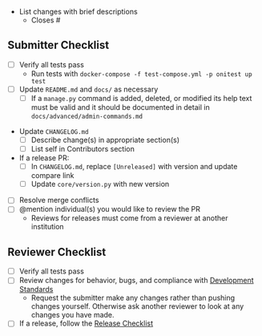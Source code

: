 - List changes with brief descriptions
  - Closes #

## Submitter Checklist

- [ ] Verify all tests pass
  - Run tests with `docker-compose -f test-compose.yml -p onitest up test`
- [ ] Update `README.md` and `docs/` as necessary
  - [ ] If a `manage.py` command is added, deleted, or modified its help text must
    be valid and it should be documented in detail in
    `docs/advanced/admin-commands.md`
- Update `CHANGELOG.md`
  - [ ] Describe change(s) in appropriate section(s)
  - [ ] List self in Contributors section
- If a release PR:
  - [ ] In `CHANGELOG.md`, replace `[Unreleased]` with version and update compare link
  - [ ] Update `core/version.py` with new version
- [ ] Resolve merge conflicts
- [ ] @mention individual(s) you would like to review the PR
  - Reviews for releases must come from a reviewer at another institution

## Reviewer Checklist

- [ ] Verify all tests pass
- [ ] Review changes for behavior, bugs, and compliance with [Development
  Standards](https://github.com/open-oni/open-oni/tree/dev/CONTRIBUTING.md#development-standards)
  - Request the submitter make any changes rather than pushing changes yourself.
    Otherwise ask another reviewer to look at any changes you have made.
- [ ] If a release, follow the [Release
  Checklist](https://github.com/open-oni/open-oni/tree/dev/CONTRIBUTING.md#release-checklist)
<!-- Markdown renders in unwanted carriage return if this text is continued on
     the next line, so breaking character margin intentionally here -->
